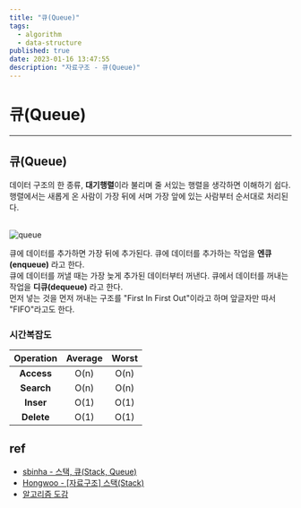 ```yaml
---
title: "큐(Queue)"
tags:
  - algorithm
  - data-structure
published: true
date: 2023-01-16 13:47:55
description: "자료구조 - 큐(Queue)"
---
```


# 큐(Queue)

---

## 큐(Queue)

데이터 구조의 한 종류, **대기행렬**이라 불리며 줄 서있는 행렬을 생각하면 이해하기 쉽다.<br />
행렬에서는 새롭게 온 사람이 가장 뒤에 서며 가장 앞에 있는 사람부터 순서대로 처리된다.<br /><br />

![queue](queue.png)<br />

큐에 데이터를 추가하면 가장 뒤에 추가된다. 큐에 데이터를 추가하는 작업을 **엔큐(enqueue)** 라고 한다.<br />
큐에 데이터를 꺼낼 때는 가장 늦게 추가된 데이터부터 꺼낸다. 큐에서 데이터를 꺼내는 작업을 **디큐(dequeue)** 라고 한다.<br />
먼저 넣는 것을 먼저 꺼내는 구조를 "First In First Out"이라고 하며 앞글자만 따서 "FIFO"라고도 한다.<br />

### 시간복잡도

| Operation  | Average | Worst |
| :--------: | :-----: | :---: |
| **Access** |  O(n)   | O(n)  |
| **Search** |  O(n)   | O(n)  |
| **Inser**  |  O(1)   | O(1)  |
| **Delete** |  O(1)   | O(1)  |

## ref

- [sbinha - 스택, 큐(Stack, Queue)](https://velog.io/@sbinha/%EC%8A%A4%ED%83%9D-%ED%81%90)
- [Hongwoo - [자료구조] 스택(Stack)](https://propercoding.tistory.com/18)
- [알고리즘 도감](https://apps.apple.com/kr/app/%EC%95%8C%EA%B3%A0%EB%A6%AC%EC%A6%98-%EB%8F%84%EA%B0%90/id1047532631)
